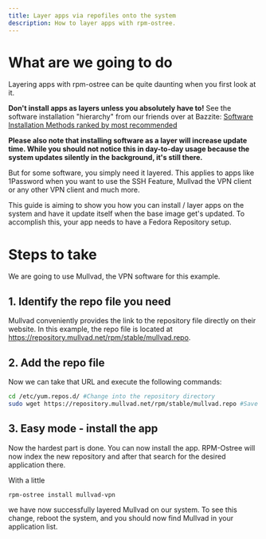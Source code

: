 ```yaml
---
title: Layer apps via repofiles onto the system
description: How to layer apps with rpm-ostree.
---
```

# What are we going to do
Layering apps with rpm-ostree can be quite daunting when you first look at it.

**Don't install apps as layers unless you absolutely have to!**
See the software installation "hierarchy" from our friends over at Bazzite: <a href="https://docs.bazzite.gg/Installing_and_Managing_Software/">Software Installation Methods ranked by most recommended</a>

**Please also note that installing software as a layer will increase update time. While you should not notice this in day-to-day usage because the system updates silently in the background, it's still there.**

But for some software, you simply need it layered. This applies to apps like 1Password when you want to use the SSH Feature, Mullvad the VPN client or any other VPN client and much more.

This guide is aiming to show you how you can install / layer apps on the system and have it update itself when the base image get's updated. To accomplish this, your app needs to have a Fedora Repository setup. 

# Steps to take
We are going to use Mullvad, the VPN software for this example.

## 1. Identify the repo file you need
Mullvad conveniently provides the link to the repository file directly on their website. 
In this example, the repo file is located at <a href="https://repository.mullvad.net/rpm/stable/mullvad.repo">https://repository.mullvad.net/rpm/stable/mullvad.repo</a>.

## 2. Add the repo file

Now we can take that URL and execute the following commands: 

```bash
cd /etc/yum.repos.d/ #Change into the repository directory
sudo wget https://repository.mullvad.net/rpm/stable/mullvad.repo #Save the repo file to the directory
```

## 3. Easy mode - install the app 
Now the hardest part is done. You can now install the app. RPM-Ostree will now index the new repository and after that search for the desired application there.

With a little

```bash
rpm-ostree install mullvad-vpn
```
we have now successfully layered Mullvad on our system. To see this change, reboot the system, and you should now find Mullvad in your application list.


